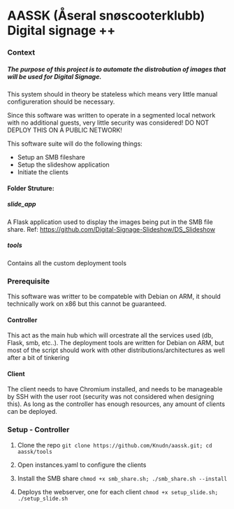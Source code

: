 # AASSK (Åseral snøscooterklubb) Digital signage ++

### Context
##### The purpose of this project is to automate the distrobution of images that will be used for Digital Signage.

This system should in theory be stateless which means very little manual configureration should be necessary. 

Since this software was written to operate in a segmented local network with no additional guests, very little security was considered! DO NOT DEPLOY THIS ON A PUBLIC NETWORK! 

This software suite will do the following things:
- Setup an SMB fileshare
- Setup the slideshow application
- Initiate the clients

#### Folder Struture:

##### slide_app
A Flask application used to display the images being put in the SMB file share. 
Ref: https://github.com/Digital-Signage-Slideshow/DS_Slideshow
##### tools
Contains all the custom deployment tools
### Prerequisite

This software was writter to be compateble with Debian on ARM, it should technically work on x86 but this cannot be guaranteed.

#### Controller
This act as the main hub which will orcestrate all the services used (db, Flask, smb, etc..).
The deployment tools are written for Debian on ARM, but most of the script should work with other distributions/architectures as well after a bit of tinkering

#### Client
The client needs to have Chromium installed, and needs to be manageable by SSH with the user root (security was not considered when designing this). 
As long as the controller has enough resources, any amount of clients can be deployed.

### Setup - Controller

1. Clone the repo
`git clone https://github.com/Knudn/aassk.git; cd aassk/tools`
2. Open instances.yaml to configure the clients
2. Install the SMB share
`chmod +x smb_share.sh; ./smb_share.sh --install`

3. Deploys the webserver, one for each client
`chmod +x setup_slide.sh; ./setup_slide.sh`


